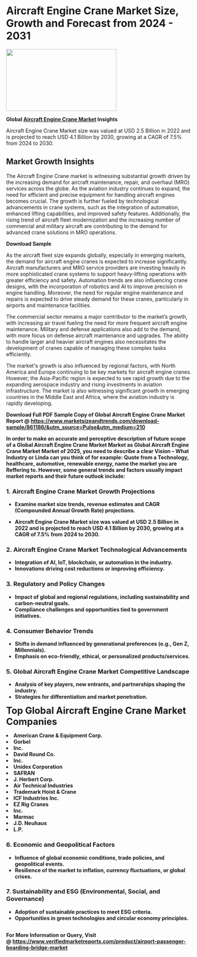 <H1>Aircraft Engine Crane Market Size, Growth and Forecast from 2024 - 2031</H1><img class="aligncenter size-medium wp-image-584254" src="https://thirdeyenews.in/wp-content/uploads/2024/09/Global-Market-Research-300x168.jpeg" alt="" width="300" height="168" /><p><strong>Global&nbsp;<a href="https://www.marketsizeandtrends.com/download-sample/861186/&amp;utm_source=Pulse&amp;utm_medium=210">Aircraft Engine Crane Market</a> Insights</strong></p><p>Aircraft Engine Crane Market size was valued at USD 2.5 Billion in 2022 and is projected to reach USD 4.1 Billion by 2030, growing at a CAGR of 7.5% from 2024 to 2030.</p><p><h2>Market Growth Insights</h2> <p>The Aircraft Engine Crane market is witnessing substantial growth driven by the increasing demand for aircraft maintenance, repair, and overhaul (MRO) services across the globe. As the aviation industry continues to expand, the need for efficient and precise equipment for handling aircraft engines becomes crucial. The growth is further fueled by technological advancements in crane systems, such as the integration of automation, enhanced lifting capabilities, and improved safety features. Additionally, the rising trend of aircraft fleet modernization and the increasing number of commercial and military aircraft are contributing to the demand for advanced crane solutions in MRO operations.</p> <p><strong>Download Sample</strong></p> <p>As the aircraft fleet size expands globally, especially in emerging markets, the demand for aircraft engine cranes is expected to increase significantly. Aircraft manufacturers and MRO service providers are investing heavily in more sophisticated crane systems to support heavy-lifting operations with greater efficiency and safety. Automation trends are also influencing crane designs, with the incorporation of robotics and AI to improve precision in engine handling. Moreover, the need for regular engine maintenance and repairs is expected to drive steady demand for these cranes, particularly in airports and maintenance facilities.</p> <p>The commercial sector remains a major contributor to the market’s growth, with increasing air travel fueling the need for more frequent aircraft engine maintenance. Military and defense applications also add to the demand, with more focus on defense aircraft maintenance and upgrades. The ability to handle larger and heavier aircraft engines also necessitates the development of cranes capable of managing these complex tasks efficiently.</p> <p>The market's growth is also influenced by regional factors, with North America and Europe continuing to be key markets for aircraft engine cranes. However, the Asia-Pacific region is expected to see rapid growth due to the expanding aerospace industry and rising investments in aviation infrastructure. The market is also witnessing significant growth in emerging countries in the Middle East and Africa, where the aviation industry is rapidly developing.</p> <p><strong></p><p><span class=""><strong>Download Full PDF Sample Copy of Global Aircraft Engine Crane Market Report</strong> @ <a href="https://www.marketsizeandtrends.com/download-sample/861186/&amp;utm_source=Pulse&amp;utm_medium=210" target="_blank">https://www.marketsizeandtrends.com/download-sample/861186/&amp;utm_source=Pulse&amp;utm_medium=210</a></span></p><p>In order to make an accurate and perceptive description of future scope of a Global&nbsp;Aircraft Engine Crane Market Market as Global&nbsp;Aircraft Engine Crane Market Market of 2025, you need to describe a clear Vision &ndash; What Industry or Linda can you think of for example: Quote from a Technology, healthcare, automotive, renewable energy, name the market you are Reffering to. However, some general trends and factors usually impact market reports and their future outlook include:</p><h3>1.&nbsp;<strong>Aircraft Engine Crane Market Growth Projections</strong></h3><ul><li>Examine market size trends, revenue estimates and CAGR (Compounded Annual Growth Rate) projections.</li><li><p>Aircraft Engine Crane Market size was valued at USD 2.5 Billion in 2022 and is projected to reach USD 4.1 Billion by 2030, growing at a CAGR of 7.5% from 2024 to 2030.</p></li></ul><h3>2.&nbsp;<strong>Aircraft Engine Crane Market Technological Advancements</strong></h3><ul><li>Integration of AI, IoT, blockchain, or automation in the industry.</li><li>Innovations driving cost reductions or improving efficiency.</li></ul><h3>3.&nbsp;<strong>Regulatory and Policy Changes</strong></h3><ul><li>Impact of global and regional regulations, including sustainability and carbon-neutral goals.</li><li>Compliance challenges and opportunities tied to government initiatives.</li></ul><h3>4.&nbsp;<strong>Consumer Behavior Trends</strong></h3><ul><li>Shifts in demand influenced by generational preferences (e.g., Gen Z, Millennials).</li><li>Emphasis on eco-friendly, ethical, or personalized products/services.</li></ul><h3>5.&nbsp;<strong>Global Aircraft Engine Crane Market Competitive Landscape</strong></h3><ul><li>Analysis of key players, new entrants, and partnerships shaping the industry.</li><li>Strategies for differentiation and market penetration.</li></ul><p data-pm-slice="1 1 []"><span style="color: inherit; font-family: inherit; font-size: 25px;">Top Global Aircraft Engine Crane Market Companies</span></p><div class="" data-test-id=""><p><li>American Crane & Equipment Corp.</li><li> Gorbel</li><li> Inc.</li><li> David Round Co.</li><li> Inc.</li><li> Unidex Corporation</li><li> SAFRAN</li><li> J. Herbert Corp.</li><li> Air Technical Industries</li><li> Trademark Hoist & Crane</li><li> ICF Industries Inc.</li><li> EZ Rig Cranes</li><li> Inc.</li><li> Marmac</li><li> J.D. Neuhaus</li><li> L.P.</li></p></div><h3>6.&nbsp;<strong>Economic and Geopolitical Factors</strong></h3><ul><li>Influence of global economic conditions, trade policies, and geopolitical events.</li><li>Resilience of the market to inflation, currency fluctuations, or global crises.</li></ul><h3>7.&nbsp;<strong>Sustainability and ESG (Environmental, Social, and Governance)</strong></h3><ul><li>Adoption of sustainable practices to meet ESG criteria.</li><li>Opportunities in green technologies and circular economy principles.</li></ul><h2><strong style="font-size: 14px;">For More Information or Query, Visit @&nbsp;</strong><a style="background-color: #ffffff; font-size: 14px;" href="https://www.marketsizeandtrends.com/report/aircraft-engine-crane-market/" target="_blank">https://www.verifiedmarketreports.com/product/airport-passenger-boarding-bridge-market</a></h2>

